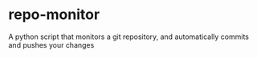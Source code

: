 # repo-monitor
A python script that monitors a git repository, and automatically commits and pushes your changes
